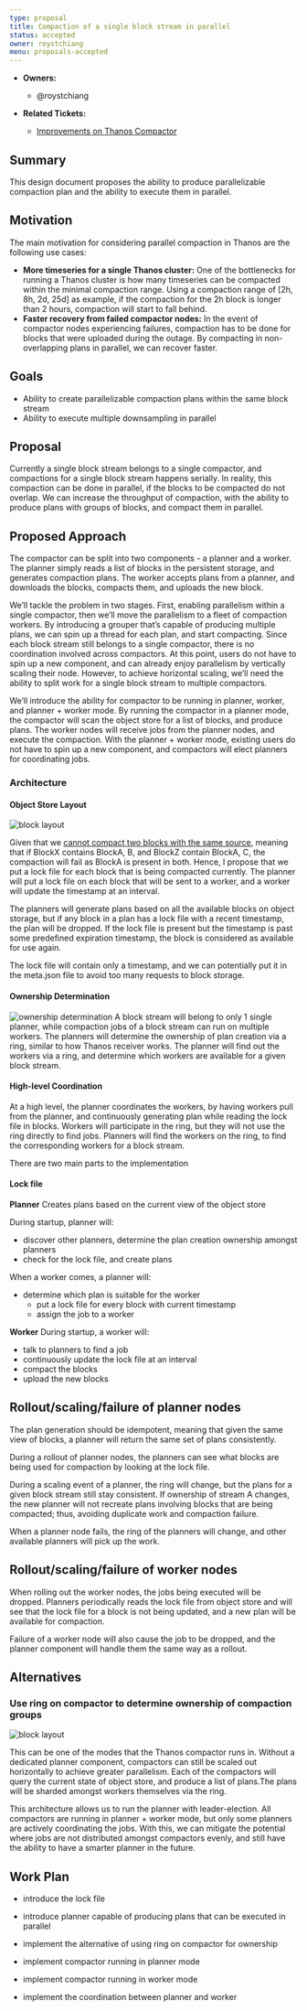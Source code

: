 ```yaml
---
type: proposal
title: Compaction of a single block stream in parallel
status: accepted
owner: roystchiang
menu: proposals-accepted
---
```


* **Owners:**
  * @roystchiang

* **Related Tickets:**
  * [Improvements on Thanos Compactor](https://github.com/thanos-io/thanos/issues/4233)

## Summary

This design document proposes the ability to produce parallelizable compaction plan and the ability to execute them in parallel.

## Motivation

The main motivation for considering parallel compaction in Thanos are the following use cases:

* **More timeseries for a single Thanos cluster:** One of the bottlenecks for running a Thanos cluster is how many timeseries can be compacted within the minimal compaction range. Using a compaction range of [2h, 8h, 2d, 25d]  as example, if the compaction for the 2h block is longer than 2 hours, compaction will start to fall behind.
* **Faster recovery from failed compactor nodes:** In the event of compactor nodes experiencing failures, compaction has to be done for blocks that were uploaded during the outage. By compacting in non-overlapping plans in parallel, we can recover faster.

## Goals

* Ability to create parallelizable compaction plans within the same block stream
* Ability to execute multiple downsampling in parallel

## Proposal

Currently a single block stream belongs to a single compactor, and compactions for a single block stream happens serially. In reality, this compaction can be done in parallel, if the blocks to be compacted do not overlap. We can increase the throughput of compaction, with the ability to produce plans with groups of blocks, and compact them in parallel.

## Proposed Approach

The compactor can be split into two components - a planner and a worker.  The planner simply reads a list of blocks in the persistent storage, and generates compaction plans. The worker accepts plans from a planner, and downloads the blocks, compacts them, and uploads the new block.

We’ll tackle the problem in two stages. First, enabling parallelism within a single compactor, then we’ll move the parallelism to a fleet of compaction workers. By introducing a grouper that’s capable of producing multiple plans, we can spin up a thread for each plan, and start compacting. Since each block stream still belongs to a single compactor, there is no coordination involved across compactors. At this point, users do not have to spin up a new component, and can already enjoy parallelism by vertically scaling their node. However, to achieve horizontal scaling, we’ll need the ability to split work for a single block stream to multiple compactors.

We’ll introduce the ability for compactor to be running in planner, worker, and planner + worker mode. By running the compactor in a planner mode, the compactor will scan the object store for a list of blocks, and produce plans. The worker nodes will receive jobs from the planner nodes, and execute the compaction. With the planner + worker mode, existing users do not have to spin up a new component, and compactors will elect planners for coordinating jobs.

### Architecture

#### Object Store Layout

![block layout](../img/202201-parallel-compaction-block-layout.png)

Given that we [cannot compact two blocks with the same source](https://github.com/cortexproject/cortex/pull/4433#issuecomment-1021505763), meaning that if BlockX contains BlockA, B, and BlockZ contain BlockA, C, the compaction will fail as BlockA is present in both. Hence, I propose that we put a lock file for each block that is being compacted currently. The planner will put a lock file on each block that will be sent to a worker, and a worker will update the timestamp at an interval.

The planners will generate plans based on all the available blocks on object storage, but if any block in a plan has a lock file with a recent timestamp, the plan will be dropped. If the lock file is present but the timestamp is past some predefined expiration timestamp, the block is considered as available for use again.

The lock file will contain only a timestamp, and we can potentially put it in the meta.json file to avoid too many requests to block storage.

#### Ownership Determination

![ownership determination](../img/202201-parallel-compaction-ownership-determination.png)
A block stream will belong to only 1 single planner, while compaction jobs of a block stream can run on multiple workers. The planners will determine the ownership of plan creation via a ring, similar to how Thanos receiver works. The planner will find out the workers via a ring, and determine which workers are available for a given block stream.

#### High-level Coordination

At a high level, the planner coordinates the workers, by having workers pull from the planner, and continuously generating plan while reading the lock file in blocks. Workers will participate in the ring, but they will not use the ring directly to find jobs. Planners will find the workers on the ring, to find the corresponding workers for a block stream.

There are two main parts to the implementation

#### Lock file

**Planner**
Creates plans based on the current view of the object store

During startup, planner will:

* discover other planners, determine the plan creation ownership amongst planners
* check for the lock file, and create plans

When a worker comes, a planner will:

* determine which plan is suitable for the worker
    * put a lock file for every block with current timestamp
    * assign the job to a worker

**Worker**
During startup, a worker will:

* talk to planners to find a job
* continuously update the lock file at an interval
* compact the blocks
* upload the new blocks

## Rollout/scaling/failure of planner nodes

The plan generation should be idempotent, meaning that given the same view of blocks, a planner will return the same set of plans consistently.

During a rollout of planner nodes, the planners can see what blocks are being used for compaction by looking at the lock file.

During a scaling event of a planner, the ring will change, but the plans for a given block stream still stay consistent. If ownership of stream A changes, the new planner will not recreate plans involving blocks that are being compacted; thus, avoiding duplicate work and compaction failure.

When a planner node fails, the ring of the planners will change, and other available planners will pick up the work.

## Rollout/scaling/failure of worker nodes

When rolling out the worker nodes, the jobs being executed will be dropped. Planners periodically reads the lock file from object store and will see that the lock file for a block is not being updated, and a new plan will be available for compaction.

Failure of a worker node will also cause the job to be dropped, and the planner component will handle them the same way as a rollout.

## Alternatives

### Use ring on compactor to determine ownership of compaction groups

![block layout](../img/202201-parallel-compaction-ring.png)

This can be one of the modes that the Thanos compactor runs in. Without a dedicated planner component, compactors can still be scaled out horizontally to achieve greater parallelism. Each of the compactors will query the current state of object store, and produce a list of plans.The plans will be sharded amongst workers themselves via the ring.

This architecture allows us to run the planner with leader-election. All compactors are running in planner + worker mode, but only some planners are actively coordinating the jobs. With this, we can mitigate the potential where jobs are not distributed amongst compactors evenly, and still have the ability to have a smarter planner in the future.

## Work Plan

* introduce the lock file
* introduce planner capable of producing plans that can be executed in parallel

* implement the alternative of using ring on compactor for ownership

* implement compactor running in planner mode
* implement compactor running in worker mode
* implement the coordination between planner and worker